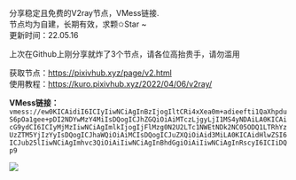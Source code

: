 分享稳定且免费的V2ray节点，VMess链接.  
节点均为自建，长期有效，求颗✩Star ~  
更新时间：22.05.16


上次在Github上刚分享就炸了3个节点，请各位高抬贵手，请勿滥用


获取节点：https://pixivhub.xyz/page/v2.html  
使用教程：https://kuro.pixivhub.xyz/2022/04/06/v2ray/

**VMess链接：**
`vmess://ew0KICAidiI6ICIyIiwNCiAgInBzIjogIltCRi4xXea0m+adieefti1QaXhpduS6pOa1gee+pDI2NDYwMzY4MiIsDQogICJhZGQiOiAiMTczLjgyLjI1MS4yNDAiLA0KICAicG9ydCI6ICIyMjMzIiwNCiAgImlkIjogIjFlMzg0N2U2LTc1NWEtNDk2NC05ODQ1LTRhYzUzZTM5YjIzYyIsDQogICJhaWQiOiAiMCIsDQogICJuZXQiOiAid3MiLA0KICAidHlwZSI6ICJub25lIiwNCiAgImhvc3QiOiAiIiwNCiAgInBhdGgiOiAiIiwNCiAgInRscyI6ICIiDQp9`


![](https://i.bmp.ovh/imgs/2022/05/07/431cbea8ece2297c.png)
